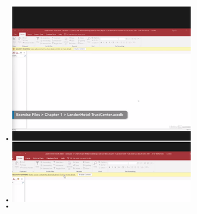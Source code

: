 - ![image.png](../assets/image_1642549593697_0.png)
- ![image.png](../assets/image_1642549724562_0.png)
-